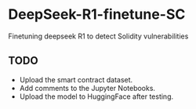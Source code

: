 # DeepSeek-R1-finetune-SC
Finetuning deepseek R1 to detect Solidity vulnerabilities

## TODO

- Upload the smart contract dataset.
- Add comments to the Jupyter Notebooks.
- Upload the model to HuggingFace after testing.
